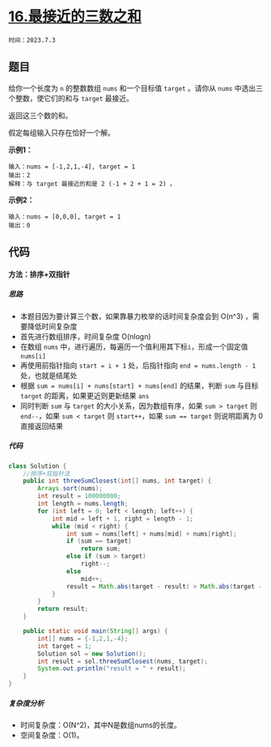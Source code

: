 # [16.最接近的三数之和](https://leetcode.cn/problems/3sum-closest/)

`时间：2023.7.3`

## 题目

给你一个长度为 `n` 的整数数组 `nums` 和一个目标值 `target` 。请你从 `nums` 中选出三个整数，使它们的和与 `target` 最接近。

返回这三个数的和。

假定每组输入只存在恰好一个解。

**示例1：**

```
输入：nums = [-1,2,1,-4], target = 1
输出：2
解释：与 target 最接近的和是 2 (-1 + 2 + 1 = 2) 。
```

**示例2：**

```
输入：nums = [0,0,0], target = 1
输出：0
```

## 代码

#### 方法：排序+双指针

##### 思路

- 本题目因为要计算三个数，如果靠暴力枚举的话时间复杂度会到 O(n^3) ，需要降低时间复杂度
- 首先进行数组排序，时间复杂度 O(nlogn)
- 在数组 `nums` 中，进行遍历，每遍历一个值利用其下标`i`，形成一个固定值 `nums[i]`
- 再使用前指针指向 `start = i + 1` 处，后指针指向 `end = nums.length - 1` 处，也就是结尾处
- 根据 `sum = nums[i] + nums[start] + nums[end]` 的结果，判断 `sum` 与目标 `target` 的距离，如果更近则更新结果 `ans`
- 同时判断 `sum` 与 `target` 的大小关系，因为数组有序，如果 `sum > target` 则 `end--`，如果 `sum < target` 则 `start++`，如果 `sum == target` 则说明距离为 0 直接返回结果

##### 代码

```java
class Solution {
    //排序+双指针法
    public int threeSumClosest(int[] nums, int target) {
        Arrays.sort(nums);
        int result = 100000000;
        int length = nums.length;
        for (int left = 0; left < length; left++) {
            int mid = left + 1, right = length - 1;
            while (mid < right) {
                int sum = nums[left] + nums[mid] + nums[right];
                if (sum == target)
                    return sum;
                else if (sum > target)
                    right--;
                else
                    mid++;
                result = Math.abs(target - result) > Math.abs(target - sum) ? sum : result;
            }
        }
        return result;
    }

    public static void main(String[] args) {
        int[] nums = {-1,2,1,-4};
        int target = 1;
        Solution sol = new Solution();
        int result = sol.threeSumClosest(nums, target);
        System.out.println("result = " + result);
    }
}
```

##### 复杂度分析

- 时间复杂度：O(N^2)，其中N是数组nums的长度。
- 空间复杂度：O(1)。
